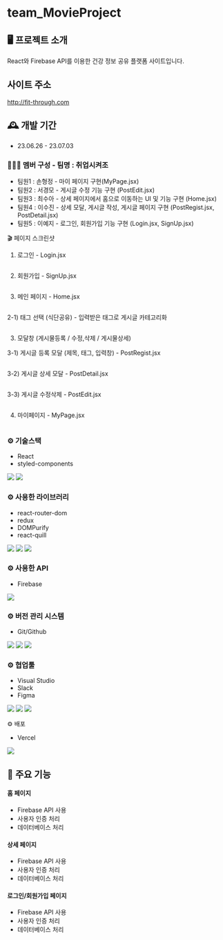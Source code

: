 # team_MovieProject

## 🖥️ 프로젝트 소개

React와 Firebase API를 이용한 건강 정보 공유 플랫폼 사이트입니다.

## 사이트 주소

http://fit-through.com

## 🕰️ 개발 기간

- 23.06.26 - 23.07.03

### 🧑‍🤝‍🧑 멤버 구성 - 팀명 : 취업시켜조
- 팀원1 : 손형정 - 마이 페이지 구현(MyPage.jsx)
- 팀원2 : 서경모 - 게시글 수정 기능 구현 (PostEdit.jsx)
- 팀원3 : 최수아 - 상세 페이지에서 홈으로 이동하는 UI 및 기능 구현 (Home.jsx)
- 팀원4 : 이수진 - 상세 모달, 게시글 작성, 게시글 페이지 구현 (PostRegist.jsx, PostDetail.jsx)
- 팀원5 : 이예지 - 로그인, 회원가입 기능 구현 (Login.jsx, SignUp.jsx)

🎬 페이지 스크린샷
1) 로그인 - Login.jsx

<img src="https://user-images.githubusercontent.com/26134546/250421995-70c9029e-ed42-48ac-bf47-89bcf3a85f75.png" alt="" />

2) 회원가입 - SignUp.jsx

<img src="https://user-images.githubusercontent.com/26134546/250423464-c73b3377-e1f5-4383-a0a9-3f58efabe795.png" alt="" />

3) 메인 페이지 - Home.jsx

<img src="https://user-images.githubusercontent.com/26134546/250421998-fad96227-eaa5-4d07-860e-10485ba8be82.png" alt=""/>

2-1) 태그 선택 (식단공유) - 입력받은 태그로 게시글 카테고리화

<img src="https://user-images.githubusercontent.com/26134546/250422006-168b0577-3327-48e6-bb00-9d8d79423ab9.png" alt=""/>

3) 모달창 (게시물등록 / 수정,삭제 / 게시물상세)

3-1) 게시글 등록 모달 (제목, 태그, 입력창) - PostRegist.jsx
   
<img src="https://github.com/hyungjungson/fit_through_pj/assets/26134546/6b306763-9450-41a6-bfdc-5cc0f76460b8.png" alt=""/>


3-2) 게시글 상세 모달 - PostDetail.jsx

<img src="https://user-images.githubusercontent.com/26134546/250421985-532db47a-5c6b-4ae4-88f8-6da786d039ce.png" alt="" />

3-3) 게시글 수정삭제 - PostEdit.jsx

<img src="https://github.com/hyungjungson/fit_through_pj/assets/26134546/1b42fb57-ff8e-44fa-9ffb-1af45bc91fc3.png" alt=""/>

4) 마이페이지 - MyPage.jsx

<img src="https://user-images.githubusercontent.com/26134546/250425591-52322d77-9187-462e-b4d1-d4d37633f6b7.png" alt="" />


### ⚙️ 기술스택
- React
- styled-components

<div align=“center”>
    <img src="https://img.shields.io/badge/react-61DAFB?style=for-the-badge&logo=git&logoColor=white">
    <img src="https://img.shields.io/badge/styledcomponents-DB7093?style=for-the-badge&logo=git&logoColor=white">
</div> 

### ⚙️ 사용한 라이브러리
- react-router-dom
- redux
- DOMPurify
- react-quill
<div align=“center”>
  <img src="https://img.shields.io/badge/createreactapp-09D3AC?style=for-the-badge&logo=git&logoColor=white">
  <img src="https://img.shields.io/badge/redux-764ABC?style=for-the-badge&logo=git&logoColor=white">  
  <img src="https://img.shields.io/badge/reactrouter-CA4245?style=for-the-badge&logo=git&logoColor=white">
</div> 

### ⚙️ 사용한 API
- Firebase
<div align=“center”>
 <img src="https://img.shields.io/badge/firebase-FFCA28?style=for-the-badge&logo=git&logoColor=white">
</div>

### ⚙️ 버전 관리 시스템
- Git/Github
<div align=“center”>
 <img src="https://img.shields.io/badge/git-F05032?style=for-the-badge&logo=git&logoColor=white">
 <img src="https://img.shields.io/badge/github-181717?style=for-the-badge&logo=github&logoColor=white">
 <img src="https://img.shields.io/badge/sourcetree-0052CC?style=for-the-badge&logo=github&logoColor=white">
</div>

### ⚙️ 협업툴
- Visual Studio
- Slack
- Figma
<div align=“center”>
 <img src="https://img.shields.io/badge/visualstudio-5C2D91?style=for-the-badge&logo=visualstudio&logoColor=white">
 <img src="https://img.shields.io/badge/slack-4A154B?style=for-the-badge&logo=slack&logoColor=white">
 <img src="https://img.shields.io/badge/figma-F24E1E?style=for-the-badge&logo=slack&logoColor=white">
</div>

⚙️ 배포 
- Vercel
<div align=“center”>
	  <img src="https://img.shields.io/badge/vercel-000000?style=for-the-badge&logo=vercel&logoColor=white">
  </div>
  
## 📌 주요 기능

#### 홈 페이지

- Firebase API 사용
- 사용자 인증 처리
- 데이터베이스 처리

#### 상세 페이지

- Firebase API 사용
- 사용자 인증 처리
- 데이터베이스 처리

#### 로그인/회원가입 페이지

- Firebase API 사용
- 사용자 인증 처리
- 데이터베이스 처리
